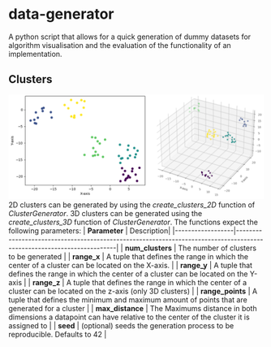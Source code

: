 # data-generator
A python script that allows for a quick generation of dummy datasets for algorithm visualisation and the evaluation of the functionality of an implementation.

## Clusters
![](images/clusters.png)
2D clusters can be generated by using the *create_clusters_2D* function of *ClusterGenerator*. 3D clusters can be generated using the *create_clusters_3D* function of *ClusterGenerator*. The functions expect the following parameters:
| **Parameter** | Description|
|------------------|-----------------------------------------------------------------------------------------------------------------------|
| **num_clusters** | The number of clusters to be generated                                                                                |
| **range_x**      | A tuple that defines the range in which the center of a cluster can be located on the X-axis.                         |
| **range_y**      | A tuple that defines the range in which the center of a cluster can be located on the Y-axis                          |
| **range_z**      | A tuple that defines the range in which the center of a cluster can be located on the z-axis (only 3D clusters)       |
| **range_points** | A tuple that defines the minimum and maximum amount of points that are generated for a cluster                        |
| **max_distance** | The Maximums distance in both dimensions a datapoint can have relative to the center of the cluster it is assigned to |
| **seed**         | (optional) seeds the generation process to be reproducible. Defaults to 42                                            |